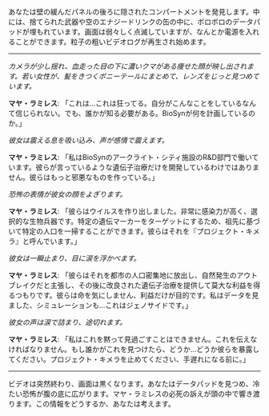 あなたは壁の緩んだパネルの後ろに隠されたコンパートメントを発見します。中には、捨てられた武器や空のエナジードリンクの缶の中に、ボロボロのデータパッドが埋もれています。画面は弱々しく点滅していますが、なんとか電源を入れることができます。粒子の粗いビデオログが再生され始めます。

---

_カメラが少し揺れ、血走った目の下に濃いクマがある痩せた顔が映し出されます。若い女性が、髪をきつくポニーテールにまとめて、レンズをじっと見つめています。_

**マヤ・ラミレス**: 「これは...これは狂ってる。自分がこんなことをしているなんて信じられない。でも、誰かが知る必要がある。BioSynが何を計画しているのか。」

_彼女は震える息を吸い込み、声が感情で震えます。_

**マヤ・ラミレス**: 「私はBioSynのアークライト・シティ施設のR&D部門で働いています。彼らが言っているような遺伝子治療だけを開発しているわけではありません。彼らはもっと邪悪なものを作っている。」

_恐怖の表情が彼女の顔をよぎります。_

**マヤ・ラミレス**: 「彼らはウイルスを作り出しました。非常に感染力が高く、選択的な生物兵器です。特定の遺伝マーカーをターゲットにするため、祖先に基づいて特定の人口を一掃することができます。彼らはそれを『プロジェクト・キメラ』と呼んでいます。」

_彼女は一瞬止まり、目に涙を浮かべます。_

**マヤ・ラミレス**: 「彼らはそれを都市の人口密集地に放出し、自然発生のアウトブレイクだと主張し、その後に改良された遺伝子治療を提供して莫大な利益を得るつもりです。彼らは命を気にしません、利益だけが目的です。私はデータを見ました、シミュレーションも...これはジェノサイドです。」

_彼女の声は涙で詰まり、途切れます。_

**マヤ・ラミレス**: 「私はこれを黙って見過ごすことはできません。これを伝えなければなりません。もし誰かがこれを見つけたら、どうか...どうか彼らを暴露してください。プロジェクト・キメラを止めてください、手遅れになる前に。」

---

ビデオは突然終わり、画面は黒くなります。あなたはデータパッドを見つめ、冷たい恐怖が腹の底に広がります。マヤ・ラミレスの必死の訴えが頭の中で響き渡ります。この情報をどうするか、あなたは考えます。

